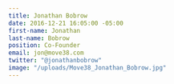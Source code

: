 ```yaml
---
title: Jonathan Bobrow
date: 2016-12-21 16:05:00 -05:00
first-name: Jonathan
last-name: Bobrow
position: Co-Founder
email: jon@move38.com
twitter: "@jonathanbobrow"
image: "/uploads/Move38_Jonathan_Bobrow.jpg"
---
```


